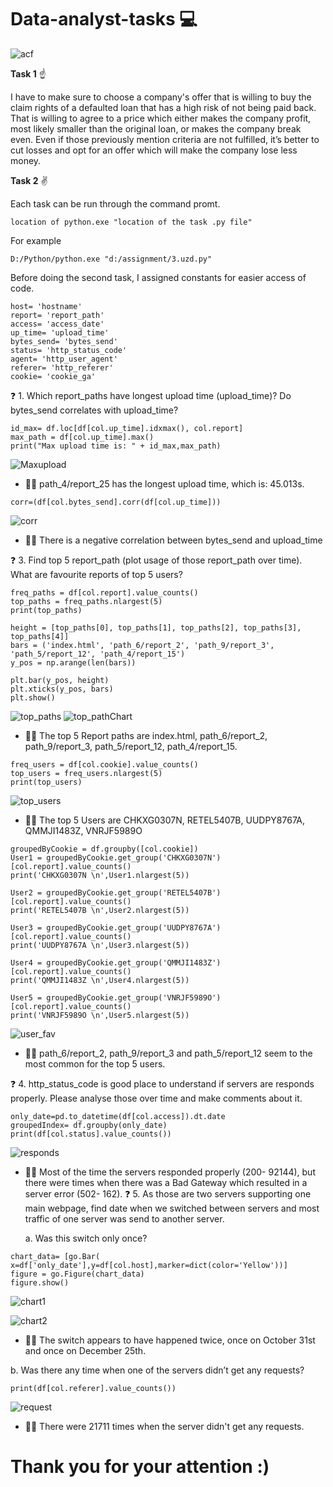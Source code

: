 # Data-analyst-tasks 💻 
![acf](https://user-images.githubusercontent.com/83876027/209586367-2292b27e-8822-4383-9296-3f9c1311960e.gif)

**Task 1** ☝️

I have to make sure to choose a company's offer that is willing to buy the claim rights of a defaulted loan that has a high risk of not being paid back. That is willing to agree to a price which either makes the company profit, most likely smaller than the original loan, or makes the company break even. Even if those previously mention criteria are not fulfilled, it’s better to cut losses and opt for an offer which will make the company lose less money.

**Task 2** ✌️

Each task can be run through the command promt.

```
location of python.exe "location of the task .py file"
```
For example
```
D:/Python/python.exe "d:/assignment/3.uzd.py"
```
Before doing the second task, I assigned constants for easier access of code.
```
host= 'hostname'
report= 'report_path'
access= 'access_date'
up_time= 'upload_time'
bytes_send= 'bytes_send'
status= 'http_status_code'
agent= 'http_user_agent'
referer= 'http_referer'
cookie= 'cookie_ga'
```
❓ 1. Which report_paths have longest upload time (upload_time)? Do bytes_send correlates with
upload_time?

```
id_max= df.loc[df[col.up_time].idxmax(), col.report]
max_path = df[col.up_time].max()
print("Max upload time is: " + id_max,max_path)
```
![Maxupload](https://user-images.githubusercontent.com/83876027/209584979-a1a7db45-d53f-4b9c-84e9-7b25451b2764.png)

  - 🙋‍♂️ path_4/report_25 has the longest upload time, which is: 45.013s.
```
corr=(df[col.bytes_send].corr(df[col.up_time]))
```
![corr](https://user-images.githubusercontent.com/83876027/209586287-8e329d6e-2285-4403-95f8-6ec83e1fadd7.png)
  - 🙋‍♂️ There is a negative correlation between bytes_send and upload_time

❓ 3.	Find top 5 report_path (plot usage of those report_path over time). What are favourite reports of top 5 users?
```
freq_paths = df[col.report].value_counts()
top_paths = freq_paths.nlargest(5)
print(top_paths)
```
```
height = [top_paths[0], top_paths[1], top_paths[2], top_paths[3], top_paths[4]]
bars = ('index.html', 'path_6/report_2', 'path_9/report_3', 'path_5/report_12', 'path_4/report_15')
y_pos = np.arange(len(bars))

plt.bar(y_pos, height)
plt.xticks(y_pos, bars)
plt.show()
```
![top_paths](https://user-images.githubusercontent.com/83876027/209586460-447e9773-f0bd-406c-996b-dddb8352e3be.png)
![top_pathChart](https://user-images.githubusercontent.com/83876027/209586486-40fecd43-33d0-486b-b7a0-8f5376b807a5.png)
  - 🙋‍♂️ The top 5 Report paths are index.html, path_6/report_2, path_9/report_3, path_5/report_12, path_4/report_15.
```
freq_users = df[col.cookie].value_counts()
top_users = freq_users.nlargest(5)
print(top_users)
```
![top_users](https://user-images.githubusercontent.com/83876027/209586551-32b9b2e3-0f1a-419d-876d-58c47d8e9b5f.png)
  - 🙋‍♂️ The top 5 Users are CHKXG0307N, RETEL5407B, UUDPY8767A, QMMJI1483Z, VNRJF5989O
```
groupedByCookie = df.groupby([col.cookie])
User1 = groupedByCookie.get_group('CHKXG0307N')[col.report].value_counts()
print('CHKXG0307N \n',User1.nlargest(5))

User2 = groupedByCookie.get_group('RETEL5407B')[col.report].value_counts()
print('RETEL5407B \n',User2.nlargest(5))

User3 = groupedByCookie.get_group('UUDPY8767A')[col.report].value_counts()
print('UUDPY8767A \n',User3.nlargest(5))

User4 = groupedByCookie.get_group('QMMJI1483Z')[col.report].value_counts()
print('QMMJI1483Z \n',User4.nlargest(5))

User5 = groupedByCookie.get_group('VNRJF5989O')[col.report].value_counts()
print('VNRJF5989O \n',User5.nlargest(5))
```
![user_fav](https://user-images.githubusercontent.com/83876027/209586584-7bbffc05-fa2a-4552-8d47-ccfb4a32b44d.png)
  - 🙋‍♂️ path_6/report_2, path_9/report_3 and path_5/report_12 seem to the most common for the top 5 users.

❓ 4.	http_status_code is good place to understand if servers are responds properly. Please analyse those over time and make comments about it.
```
only_date=pd.to_datetime(df[col.access]).dt.date
groupedIndex= df.groupby(only_date)
print(df[col.status].value_counts())
```
![responds](https://user-images.githubusercontent.com/83876027/209586693-bbb7ba08-6f90-46d2-af74-0bac0fa521c5.png)
- 🙋‍♂️ Most of the time the servers responded properly (200- 92144), but there were times when there was a Bad Gateway which resulted in a server error (502- 162).
❓ 5.	As those are two servers supporting one main webpage, find date when we switched between servers and most traffic of one server was send to another server. 

  a. Was this switch only once?
```
chart_data= [go.Bar( x=df['only_date'],y=df[col.host],marker=dict(color='Yellow'))]
figure = go.Figure(chart_data)
figure.show()
```
![chart1](https://user-images.githubusercontent.com/83876027/209586898-175b1d96-b256-4472-a0ce-390ebf60843d.png)

![chart2](https://user-images.githubusercontent.com/83876027/209586910-c0f7ff28-adaf-4e07-b2e7-0f3622b4051e.png)
- 🙋‍♂️ The switch appears to have happened twice, once on October 31st and once on December 25th.

b.	Was there any time when one of the servers didn’t get any requests?
```
print(df[col.referer].value_counts())
```
![request](https://user-images.githubusercontent.com/83876027/209586948-e517059f-fbce-4876-b298-bab3b9d6d4e1.png)
- 🙋‍♂️ There were 21711 times when the server didn't get any requests.

# Thank you for your attention :)
